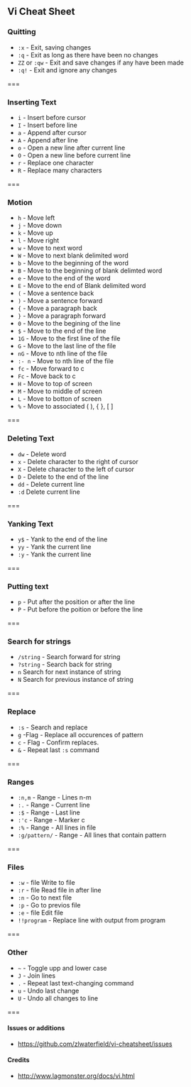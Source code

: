## Vi Cheat Sheet

### Quitting

* `:x` - Exit, saving changes
* `:q` - Exit as long as there have been no changes
* `ZZ` or `:qw` - Exit and save changes if any have been made
* `:q!` - Exit and ignore any changes

===

### Inserting Text

* `i` - Insert before cursor
* `I` - Insert before line
* `a` - Append after cursor
* `A` - Append after line
* `o` - Open a new line after current line
* `O` - Open a new line before current line
* `r` - Replace one character
* `R` - Replace many characters

===

### Motion

* `h` - Move left
* `j` - Move down
* `k` - Move up
* `l` - Move right
* `w` - Move to next word
* `W` - Move to next blank delimited word
* `b` - Move to the beginning of the word
* `B` - Move to the beginning of blank delimted word
* `e` - Move to the end of the word
* `E` - Move to the end of Blank delimited word
* `(` - Move a sentence back
* `)` - Move a sentence forward
* `{` - Move a paragraph back
* `}` - Move a paragraph forward
* `0` - Move to the begining of the line
* `$` - Move to the end of the line
* `1G` - Move to the first line of the file
* `G` - Move to the last line of the file
* `nG` - Move to nth line of the file
* `:- n` - Move to nth line of the file
* `fc` - Move forward to c
* `Fc` - Move back to c
* `H` - Move to top of screen
* `M` - Move to middle of screen
* `L` - Move to botton of screen
* `%` - Move to associated ( ), { }, [ ]

===

### Deleting Text

* `dw` - Delete word
* `x` -  Delete character to the right of cursor
* `X` -  Delete character to the left of cursor
* `D` -  Delete to the end of the line
* `dd` -  Delete current line
* `:d`  Delete current line

===

### Yanking Text

* `y$` - Yank to the end of the line
* `yy` - Yank the current line
* `:y` - Yank the current line

===

### Putting text

* `p` - Put after the position or after the line
* `P` - Put before the poition or before the line

===

### Search for strings

* `/string` - Search forward for string
* `?string` - Search back for string
* `n` Search for next instance of string
* `N` Search for previous instance of string

===

### Replace

* `:s` - Search and replace 
* `g`  -Flag - Replace all occurences of pattern
* `c` - Flag - Confirm replaces.
* `&` - Repeat last `:s` command

===

### Ranges

* `:n,m` - Range - Lines n-m
* `:.` - Range - Current line
* `:$` - Range - Last line
* `:'c` - Range - Marker c
* `:%` - Range - All lines in file
* `:g/pattern/` - Range - All lines that contain pattern

===

### Files

* `:w` - file Write to file
* `:r` - file Read file in after line
* `:n` -  Go to next file
* `:p` -  Go to previos file
* `:e` - file Edit file
* `!!program` - Replace line with output from program

===

### Other

* `~` - Toggle upp and lower case
* `J` - Join lines
* `.` - Repeat last text-changing command
* `u` - Undo last change
* `U` - Undo all changes to line

===

#### Issues or additions 
 - https://github.com/zlwaterfield/vi-cheatsheet/issues

#### Credits
 - http://www.lagmonster.org/docs/vi.html